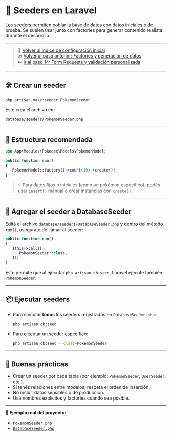 # 🌱 Seeders en Laravel

Los seeders permiten poblar la base de datos con datos iniciales o de prueba. Se suelen usar junto con factories para generar contenido realista durante el desarrollo.

---

> 🔗 [Volver al índice de configuración inicial](./index.md)  
> 🔙 [Volver al paso anterior: Factories y generación de datos](./factories.md)  
> ⏭️ [Ir al paso 14: Form Requests y validación personalizada](./requests.md)

---

## 🛠️ Crear un seeder

   ```bash
   php artisan make:seeder PokemonSeeder
   ```

Esto crea el archivo en:

   ```
   database/seeders/PokemonSeeder.php
   ```

---

## 📄 Estructura recomendada

   ```php
   use App\Modules\Pokedex\Models\PokemonModel;

   public function run()
   {
      PokemonModel::factory()->count(10)->create();
   }
   ```

> 💡 Para datos fijos o iniciales (como un pokémon específico), podés usar `insert()` manual o crear instancias con `create()`.

---

## 🧩 Agregar el seeder a DatabaseSeeder

Editá el archivo `database/seeders/DatabaseSeeder.php` y dentro del método `run()`, asegurate de llamar al seeder:

   ```php
   public function run()
   {
      $this->call([
         PokemonSeeder::class,
      ]);
   }
   ```

Esto permite que al ejecutar `php artisan db:seed`, Laravel ejecute también `PokemonSeeder`.

---

## 📦 Ejecutar seeders

- Para ejecutar **todos** los seeders registrados en `DatabaseSeeder.php`:

   ```bash
   php artisan db:seed
   ```

- Para ejecutar un seeder específico:

   ```bash
   php artisan db:seed --class=PokemonSeeder
   ```

---

## 🎯 Buenas prácticas

- Crear un seeder por cada tabla (por ejemplo: `PokemonSeeder`, `UserSeeder`, etc.).
- Si tenés relaciones entre modelos, respetá el orden de inserción.
- No incluir datos sensibles o de producción.
- Usá nombres explícitos y factories cuando sea posible.

---

🔎 **Ejemplo real del proyecto:**  
- [`PokemonSeeder.php`](./examples/databases/seeders/PokemonSeeder.php)
- [`DatabaseSeeder.php`](./examples/databases/seeders/DatabaseSeeder.php)
